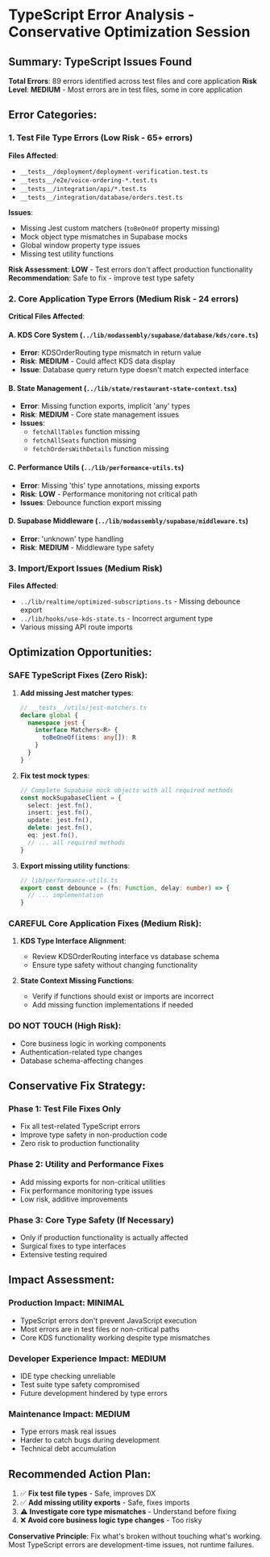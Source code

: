 # TypeScript Error Analysis - Conservative Optimization Session

## Summary: TypeScript Issues Found
**Total Errors**: 89 errors identified across test files and core application
**Risk Level**: **MEDIUM** - Most errors are in test files, some in core application

## Error Categories:

### 1. **Test File Type Errors** (Low Risk - 65+ errors)
**Files Affected**: 
- `__tests__/deployment/deployment-verification.test.ts`
- `__tests__/e2e/voice-ordering-*.test.ts`
- `__tests__/integration/api/*.test.ts`
- `__tests__/integration/database/orders.test.ts`

**Issues**:
- Missing Jest custom matchers (`toBeOneOf` property missing)
- Mock object type mismatches in Supabase mocks
- Global window property type issues
- Missing test utility functions

**Risk Assessment**: **LOW** - Test errors don't affect production functionality
**Recommendation**: Safe to fix - improve test type safety

### 2. **Core Application Type Errors** (Medium Risk - 24 errors)
**Critical Files Affected**:

#### A. **KDS Core System** (`../lib/modassembly/supabase/database/kds/core.ts`)
- **Error**: KDSOrderRouting type mismatch in return value
- **Risk**: **MEDIUM** - Could affect KDS data display
- **Issue**: Database query return type doesn't match expected interface

#### B. **State Management** (`../lib/state/restaurant-state-context.tsx`)
- **Error**: Missing function exports, implicit 'any' types
- **Risk**: **MEDIUM** - Core state management issues
- **Issues**: 
  - `fetchAllTables` function missing
  - `fetchAllSeats` function missing  
  - `fetchOrdersWithDetails` function missing

#### C. **Performance Utils** (`../lib/performance-utils.ts`)
- **Error**: Missing 'this' type annotations, missing exports
- **Risk**: **LOW** - Performance monitoring not critical path
- **Issues**: Debounce function export missing

#### D. **Supabase Middleware** (`../lib/modassembly/supabase/middleware.ts`)
- **Error**: 'unknown' type handling
- **Risk**: **MEDIUM** - Middleware type safety

### 3. **Import/Export Issues** (Medium Risk)
**Files Affected**:
- `../lib/realtime/optimized-subscriptions.ts` - Missing debounce export
- `../lib/hooks/use-kds-state.ts` - Incorrect argument type
- Various missing API route imports

## Optimization Opportunities:

### **SAFE TypeScript Fixes** (Zero Risk):
1. **Add missing Jest matcher types**:
   ```typescript
   // __tests__/utils/jest-matchers.ts
   declare global {
     namespace jest {
       interface Matchers<R> {
         toBeOneOf(items: any[]): R
       }
     }
   }
   ```

2. **Fix test mock types**:
   ```typescript
   // Complete Supabase mock objects with all required methods
   const mockSupabaseClient = {
     select: jest.fn(),
     insert: jest.fn(),
     update: jest.fn(),
     delete: jest.fn(),
     eq: jest.fn(),
     // ... all required methods
   }
   ```

3. **Export missing utility functions**:
   ```typescript
   // lib/performance-utils.ts
   export const debounce = (fn: Function, delay: number) => {
     // ... implementation
   }
   ```

### **CAREFUL Core Application Fixes** (Medium Risk):
1. **KDS Type Interface Alignment**:
   - Review KDSOrderRouting interface vs database schema
   - Ensure type safety without changing functionality
   
2. **State Context Missing Functions**:
   - Verify if functions should exist or imports are incorrect
   - Add missing function implementations if needed

### **DO NOT TOUCH** (High Risk):
- Core business logic in working components
- Authentication-related type changes
- Database schema-affecting changes

## Conservative Fix Strategy:

### **Phase 1: Test File Fixes Only**
- Fix all test-related TypeScript errors
- Improve type safety in non-production code
- Zero risk to production functionality

### **Phase 2: Utility and Performance Fixes**
- Add missing exports for non-critical utilities
- Fix performance monitoring type issues
- Low risk, additive improvements

### **Phase 3: Core Type Safety (If Necessary)**
- Only if production functionality is actually affected
- Surgical fixes to type interfaces
- Extensive testing required

## Impact Assessment:

### **Production Impact**: **MINIMAL**
- TypeScript errors don't prevent JavaScript execution
- Most errors are in test files or non-critical paths
- Core KDS functionality working despite type mismatches

### **Developer Experience Impact**: **MEDIUM**
- IDE type checking unreliable
- Test suite type safety compromised  
- Future development hindered by type errors

### **Maintenance Impact**: **MEDIUM**
- Type errors mask real issues
- Harder to catch bugs during development
- Technical debt accumulation

## Recommended Action Plan:

1. ✅ **Fix test file types** - Safe, improves DX
2. ✅ **Add missing utility exports** - Safe, fixes imports
3. ⚠️ **Investigate core type mismatches** - Understand before fixing
4. ❌ **Avoid core business logic type changes** - Too risky

**Conservative Principle**: Fix what's broken without touching what's working. Most TypeScript errors are development-time issues, not runtime failures.
